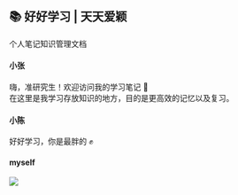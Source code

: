 ## 📚 好好学习 | 天天爱颖

个人笔记知识管理文档

<!-- chat:start -->

#### **小张**

嗨，准研究生！欢迎访问我的学习笔记 👏<br>
在这里是我学习存放知识的地方，目的是更高效的记忆以及复习。

#### **小陈**

好好学习，你是最胖的 ✊

#### **myself**

<img src="https://pic.zhaotu.me/2023/03/24/67e401a9fd50e70470d42d8322a99691616e38c62b62-WxrmsU4eb21c724d9db91e.gif"  border="0">

<!-- chat:end -->

<!--
里面可以使用 html 语法
换行用<br>

 -->
